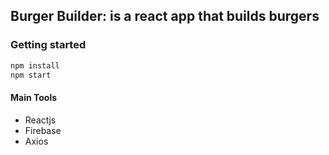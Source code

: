 ## Burger Builder: is a react app that builds burgers

### Getting started

```bash
npm install
npm start
```

#### Main Tools
- Reactjs
- Firebase
- Axios